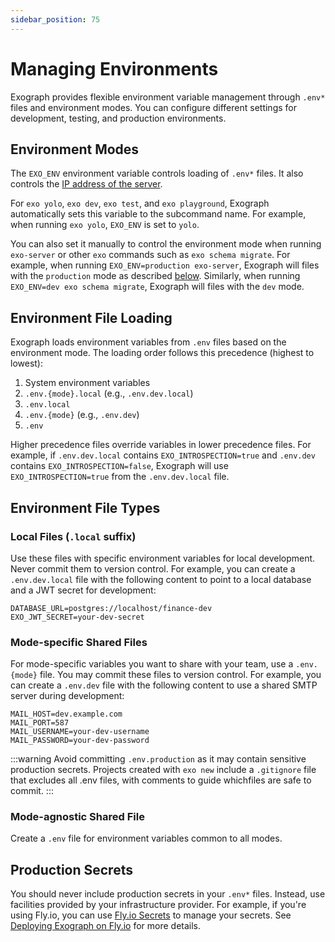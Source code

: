 ```yaml
---
sidebar_position: 75
---
```


# Managing Environments

Exograph provides flexible environment variable management through `.env*` files and environment modes. You can configure different settings for development, testing, and production environments.

## Environment Modes

The `EXO_ENV` environment variable controls loading of `.env*` files. It also controls the [IP address of the server](cli-reference/environment.md#http-paths).

For `exo yolo`, `exo dev`, `exo test`, and `exo playground`, Exograph automatically sets this variable to the subcommand name. For example, when running `exo yolo`, `EXO_ENV` is set to `yolo`.

You can also set it manually to control the environment mode when running `exo-server` or other `exo` commands such as `exo schema migrate`. For example, when running `EXO_ENV=production exo-server`, Exograph will files with the `production` mode as described [below](#environment-file-loading). Similarly, when running `EXO_ENV=dev exo schema migrate`, Exograph will files with the `dev` mode.

## Environment File Loading

Exograph loads environment variables from `.env` files based on the environment mode. The loading order follows this precedence (highest to lowest):

1. System environment variables
2. `.env.{mode}.local` (e.g., `.env.dev.local`)
3. `.env.local`
4. `.env.{mode}` (e.g., `.env.dev`)
5. `.env`

Higher precedence files override variables in lower precedence files. For example, if `.env.dev.local` contains `EXO_INTROSPECTION=true` and `.env.dev` contains `EXO_INTROSPECTION=false`, Exograph will use `EXO_INTROSPECTION=true` from the `.env.dev.local` file.

## Environment File Types

### Local Files (`.local` suffix)

Use these files with specific environment variables for local development. Never commit them to version control. For example, you can create a `.env.dev.local` file with the following content to point to a local database and a JWT secret for development:

```properties
DATABASE_URL=postgres://localhost/finance-dev
EXO_JWT_SECRET=your-dev-secret
```

### Mode-specific Shared Files

For mode-specific variables you want to share with your team, use a `.env.{mode}` file. You may commit these files to version control. For example, you can create a `.env.dev` file with the following content to use a shared SMTP server during development:

```properties
MAIL_HOST=dev.example.com
MAIL_PORT=587
MAIL_USERNAME=your-dev-username
MAIL_PASSWORD=your-dev-password
```

:::warning
Avoid committing `.env.production` as it may contain sensitive production secrets. Projects created with `exo new` include a `.gitignore` file that excludes all .env files, with comments to guide whichfiles are safe to commit.
:::

### Mode-agnostic Shared File

Create a `.env` file for environment variables common to all modes.

## Production Secrets

You should never include production secrets in your `.env*` files. Instead, use facilities provided by your infrastructure provider. For example, if you're using Fly.io, you can use [Fly.io Secrets](https://fly.io/docs/reference/secrets/) to manage your secrets. See [Deploying Exograph on Fly.io](./deployment/flyio.md#set-the-jwt-secret-or-the-oidc-url) for more details.